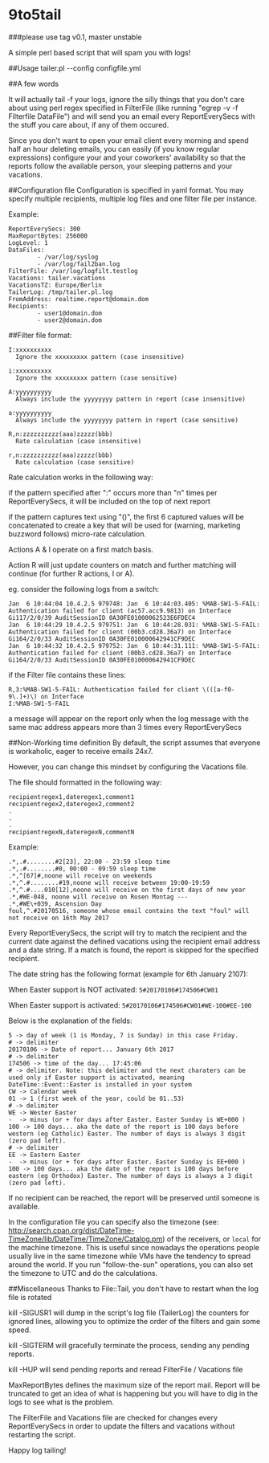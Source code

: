 # 9to5tail

###please use tag v0.1, master unstable

A simple perl based script that will spam you with logs!

##Usage
tailer.pl --config configfile.yml

##A few words

It will actually tail -f your logs, ignore the silly things that you don't care about using perl regex specified in FilterFile (like running "egrep -v -f Filterfile DataFile") and will send you an email every ReportEverySecs with the stuff you care about, if any of them occured.

Since you don't want to open your email client every morning and spend half an hour deleting emails, you can easily (if you know regular expressions) configure your and your coworkers' availability so that the reports follow the available person, your sleeping patterns and your vacations.

##Configuration file
Configuration is specified in yaml format. You may specify multiple recipients, multiple log files and one filter file per instance.

Example:
```
ReportEverySecs: 300
MaxReportBytes: 256000
LogLevel: 1
DataFiles:
        - /var/log/syslog
        - /var/log/fail2ban.log
FilterFile: /var/log/logfilt.testlog
Vacations: tailer.vacations
VacationsTZ: Europe/Berlin
TailerLog: /tmp/tailer.pl.log
FromAddress: realtime.report@domain.dom
Recipients:
        - user1@domain.dom
        - user2@domain.dom
```

##Filter file
format:
```
I:xxxxxxxxxx
  Ignore the xxxxxxxxx pattern (case insensitive)

i:xxxxxxxxxx
  Ignore the xxxxxxxxx pattern (case sensitive)

A:yyyyyyyyyy
  Always include the yyyyyyyy pattern in report (case insensitive)

a:yyyyyyyyyy
  Always include the yyyyyyyy pattern in report (case sensitive)

R,n:zzzzzzzzzz(aaa)zzzzz(bbb)
  Rate calculation (case insensitive)

r,n:zzzzzzzzzz(aaa)zzzzz(bbb)
  Rate calculation (case sensitive)
```

Rate calculation works in the following way:

if the pattern specified after ":" occurs more than "n" times per ReportEverySecs, it will be included on the top of next report

if the pattern captures text using "()", the first 6 captured values will be concatenated to create a key that will be used for (warning, marketing buzzword follows) micro-rate calculation.

Actions A & I operate on a first match basis.

Action R will just update counters on match and further matching will continue (for further R actions, I or A).

eg.
consider the following logs from a switch:
```
Jan  6 10:44:04 10.4.2.5 979748: Jan  6 10:44:03.405: %MAB-SW1-5-FAIL: Authentication failed for client (ac57.acc9.9813) on Interface Gi117/2/0/39 AuditSessionID 0A30FE01000062523E6FDEC4
Jan  6 10:44:29 10.4.2.5 979751: Jan  6 10:44:28.031: %MAB-SW1-5-FAIL: Authentication failed for client (00b3.cd28.36a7) on Interface Gi164/2/0/33 AuditSessionID 0A30FE010000642941CF9DEC
Jan  6 10:44:32 10.4.2.5 979752: Jan  6 10:44:31.111: %MAB-SW1-5-FAIL: Authentication failed for client (00b3.cd28.36a7) on Interface Gi164/2/0/33 AuditSessionID 0A30FE010000642941CF9DEC
```

if the Filter file contains these lines:
```
R,3:%MAB-SW1-5-FAIL: Authentication failed for client \(([a-f0-9\.]+)\) on Interface
I:%MAB-SW1-5-FAIL
```

a message will appear on the report only when the log message with the same mac address appears more than 3 times every ReportEverySecs

##Non-Working time definition
By default, the script assumes that everyone is workaholic, eager to receive emails 24x7.

However, you can change this mindset by configuring the Vacations file.

The file should formatted in the following way:
```
recipientregex1,dateregex1,comment1
recipientregex2,dateregex2,comment2
.
.
.
recipientregexN,dateregexN,commentN
```

Example:
```
.*,.#........#2[23], 22:00 - 23:59 sleep time
.*,.#........#0, 00:00 - 09:59 sleep time
.*,^[67]#,noone will receive on weekends
.*,^.#........#19,noone will receive between 19:00-19:59
.*,^.#....010[12],noone will receive on the first days of new year
.*,#WE-048, noone will receive on Rosen Montag --- 
.*,#WE\+039, Ascension Day
foul,^.#20170516, someone whose email contains the text "foul" will not receive on 16th May 2017
```

Every ReportEverySecs, the script will try to match the recipient and the current date against the defined vacations using the recipient email address and a date string. If a match is found, the report is skipped for the specified recipient.

The date string has the following format (example for 6th January 2107):

When Easter support is NOT activated: 
`5#20170106#174506#CW01`

When Easter support is activated:
`5#20170106#174506#CW01#WE-100#EE-100`

Below is the explanation of the fields:
```
5 -> day of week (1 is Monday, 7 is Sunday) in this case Friday.
# -> delimiter
20170106 -> Date of report... January 6th 2017
# -> delimiter
174506 -> time of the day... 17:45:06 
# -> delimiter. Note: this delimiter and the next charaters can be used only if Easter support is activated, meaning DateTime::Event::Easter is installed in your system
CW -> Calendar week
01 -> 1 (first week of the year, could be 01..53)
# -> delimiter
WE -> Wester Easter
-  -> minus (or + for days after Easter. Easter Sunday is WE+000 )
100 -> 100 days... aka the date of the report is 100 days before western (eg Catholic) Easter. The number of days is always 3 digit (zero pad left).
# -> delimiter
EE -> Eastern Easter
-  -> minus (or + for days after Easter. Easter Sunday is EE+000 )
100 -> 100 days... aka the date of the report is 100 days before eastern (eg Orthodox) Easter. The number of days is always a 3 digit (zero pad left).
```

If no recipient can be reached, the report will be preserved until someone is available.

In the configuration file you can specify also the timezone (see: http://search.cpan.org/dist/DateTime-TimeZone/lib/DateTime/TimeZone/Catalog.pm) of the receivers, or `local` for the machine timezone. This is useful since nowadays the operations people usually live in the same timezone while VMs have the tendency to spread around the world. If you run "follow-the-sun" operations, you can also set the timezone to UTC and do the calculations.


##Miscellaneous
Thanks to File::Tail, you don't have to restart when the log file is rotated

kill -SIGUSR1  will dump in the script's log file (TailerLog) the counters for ignored lines, allowing you to optimize the order of the filters and gain some speed.

kill -SIGTERM will gracefully terminate the process, sending any pending reports.

kill -HUP will send pending reports and reread FilterFile / Vacations file

MaxReportBytes defines the maximum size of the report mail. Report will be truncated to get an idea of what is happening but you will have to dig in the logs to see what is the problem.

The FilterFile and Vacations file are checked for changes every ReportEverySecs in order to update the filters and vacations without restarting the script. 

Happy log tailing!
